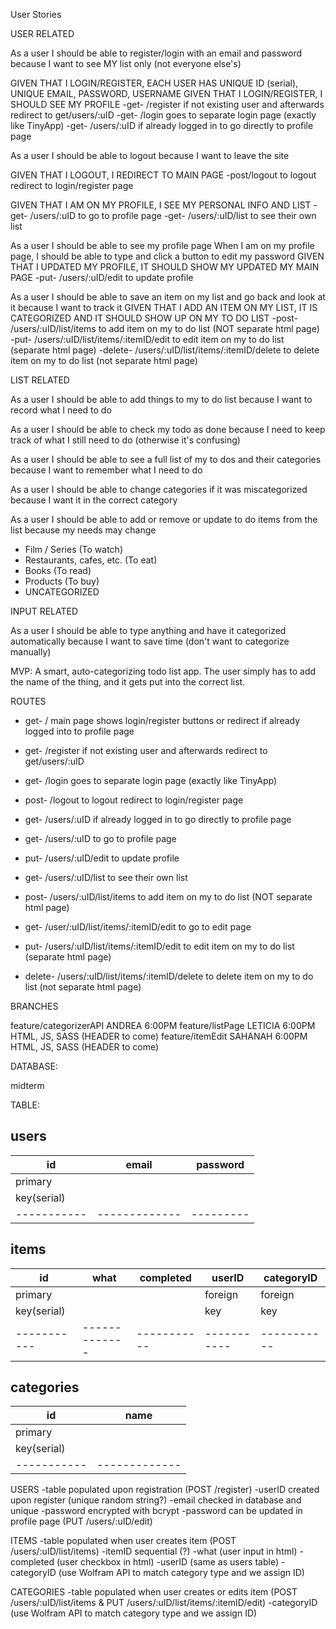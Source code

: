 User Stories

USER RELATED

As a user I should be able to register/login with an email and password because I want to see MY list only (not everyone else's)

GIVEN THAT I LOGIN/REGISTER, EACH USER HAS UNIQUE ID (serial), UNIQUE EMAIL, PASSWORD, USERNAME
GIVEN THAT I LOGIN/REGISTER, I SHOULD SEE MY PROFILE
-get- /register     if not existing user and afterwards redirect to get/users/:uID 
-get- /login        goes to separate login page (exactly like TinyApp)
-get- /users/:uID   if already logged in to go directly to profile page

As a user I should be able to logout because I want to leave the site

GIVEN THAT I LOGOUT, I REDIRECT TO MAIN PAGE
-post/logout            to logout redirect to login/register page

GIVEN THAT I AM ON MY PROFILE, I SEE MY PERSONAL INFO AND LIST
-get- /users/:uID       to go to profile page
-get- /users/:uID/list  to see their own list

As a user I should be able to see my profile page 
When I am on my profile page, I should be able to type and click a button to edit my password
GIVEN THAT I UPDATED MY PROFILE, IT SHOULD SHOW MY UPDATED MY MAIN PAGE
-put- /users/:uID/edit to update profile

As a user I should be able to save an item on my list and go back and look at it because I want to track it
GIVEN THAT I ADD AN ITEM ON MY LIST, IT IS CATEGORIZED AND IT SHOULD SHOW UP ON MY TO DO LIST
-post- /users/:uID/list/items                   to add item on my to do list (NOT separate html page)
-put- /users/:uID/list/items/:itemID/edit       to edit item on my to do list (separate html page)
-delete- /users/:uID/list/items/:itemID/delete  to delete item on my to do list (not separate html page)


LIST RELATED

As a user I should be able to add things to my to do list because I want to record what I need to do

As a user I should be able to check my todo as done because I need to keep track of what I still need to do (otherwise it's confusing)

As a user I should be able to see a full list of my to dos and their categories because I want to remember what I need to do

As a user I should be able to change categories if it was miscategorized because I want it in the correct category

As a user I should be able to add or remove or update to do items from the list because my needs may change

* Film / Series (To watch)
* Restaurants, cafes, etc. (To eat)
* Books (To read)
* Products (To buy)
* UNCATEGORIZED

INPUT RELATED

As a user I should be able to type anything and have it categorized automatically because I want to save time (don't want to categorize manually)


MVP: A smart, auto-categorizing todo list app. The user simply has to add the name of the thing, and it gets put into the correct list.


ROUTES

-   get-       /                                       main page shows login/register buttons or redirect if already logged into to profile page
-   get-      /register                                if not existing user and afterwards redirect to get/users/:uID 
-   get-      /login                                   goes to separate login page (exactly like TinyApp)
-   post-     /logout                                  to logout redirect to login/register page
-   get-      /users/:uID                              if already logged in to go directly to profile page



-   get-      /users/:uID                              to go to profile page
-   put-      /users/:uID/edit                         to update profile
-   get-      /users/:uID/list                         to see their own list

-   post-     /users/:uID/list/items                   to add item on my to do list (NOT separate html page)
-   get-      /user/:uID/list/items/:itemID/edit       to go to edit page
-   put-      /users/:uID/list/items/:itemID/edit      to edit item on my to do list (separate html page)
-   delete-   /users/:uID/list/items/:itemID/delete    to delete item on my to do list (not separate html page)


BRANCHES

feature/categorizerAPI      ANDREA 6:00PM
feature/listPage            LETICIA 6:00PM HTML, JS, SASS (HEADER to come)
feature/itemEdit            SAHANAH 6:00PM HTML, JS, SASS (HEADER to come)

DATABASE: 

midterm

TABLE: 

users
-----------------------------------       
id         | email       | password
-----------|-------------|---------
primary    |             | 
key(serial)|             |
-----------|-------------|---------

items
-------------------------------------------------------------
id         | what        | completed | userID    | categoryID
-----------|-------------|-----------|-----------|-----------
primary    |             |           | foreign   | foreign
key(serial)|             |           | key       | key
-----------|-------------|-----------|-----------|-----------

categories
--------------------------
id         | name        | 
-----------|-------------|
primary    |             | 
key(serial)|             | 
-----------|-------------|

USERS 
-table populated upon registration (POST /register)
-userID created upon register (unique random string?)
-email checked in database and unique
-password encrypted with bcrypt
-password can be updated in profile page (PUT /users/:uID/edit)

ITEMS
-table populated when user creates item (POST /users/:uID/list/items)
-itemID sequential (?)
-what (user input in html)
-completed (user checkbox in html)
-userID (same as users table)
-categoryID (use Wolfram API to match category type and we assign ID)

CATEGORIES
-table populated when user creates or edits item (POST /users/:uID/list/items & PUT /users/:uID/list/items/:itemID/edit)
-categoryID (use Wolfram API to match category type and we assign ID)




